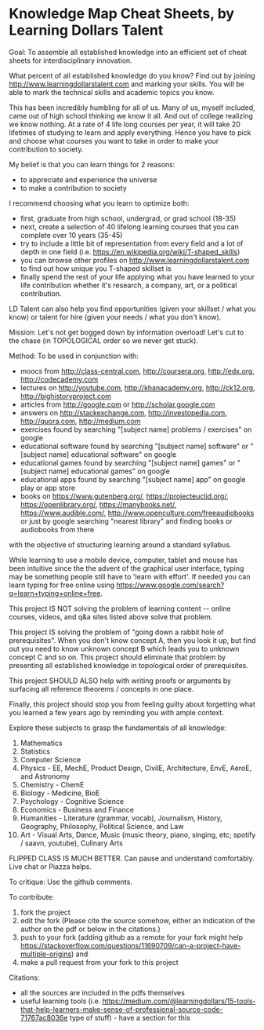 # Knowledge Map Cheat Sheets, by Learning Dollars Talent

Goal: 
To assemble all established knowledge into an efficient set of cheat sheets for interdisciplinary innovation.

What percent of all established knowledge do you know? Find out by joining http://www.learningdollarstalent.com and marking your skills. You will be able to mark the technical skills and academic topics you know. 

This has been incredibly humbling for all of us. Many of us, myself included, came out of high school thinking we know it all. And out of college realizing we know nothing. At a rate of 4 life long courses per year, it will take 20 lifetimes of studying to learn and apply everything. Hence you have to pick and choose what courses you want to take in order to make your contribution to society. 

My belief is that you can learn things for 2 reasons: 
- to appreciate and experience the universe
- to make a contribution to society 

I recommend choosing what you learn to optimize both:
- first, graduate from high school, undergrad, or grad school (18-35) 
- next, create a selection of 40 lifelong learning courses that you can complete over 10 years (35-45)
- try to include a little bit of representation from every field and a lot of depth in one field (i.e. https://en.wikipedia.org/wiki/T-shaped_skills) 
- you can browse other profiles on http://www.learningdollarstalent.com to find out how unique you T-shaped skillset is
- finally spend the rest of your life applying what you have learned to your life contribution whether it's research, a company, art, or a political contribution.

LD Talent can also help you find opportunities (given your skillset / what you know) or talent for hire (given your needs / what you don't know).

Mission: 
Let's not get bogged down by information overload! Let's cut to the chase (in TOPOLOGICAL order so we never get stuck).

Method: To be used in conjunction with: 
- moocs from http://class-central.com, http://coursera.org, http://edx.org, http://codecademy.com
- lectures on http://youtube.com, http://khanacademy.org, http://ck12.org, http://bighistoryproject.com
- articles from http://google.com or http://scholar.google.com
- answers on http://stackexchange.com, http://investopedia.com, http://quora.com, http://medium.com 
- exercises found by searching "[subject name] problems / exercises" on google
- educational software found by searching "[subject name] software" or "[subject name] educational software" on google
- educational games found by searching "[subject name] games" or "[subject name] educational games" on google
- educational apps found by searching "[subject name] app" on google play or app store
- books on https://www.gutenberg.org/, https://projecteuclid.org/, https://openlibrary.org/, https://manybooks.net/, https://www.audible.com/, http://www.openculture.com/freeaudiobooks or just by google searching "nearest library" and finding books or audiobooks from there

with the objective of structuring learning around a standard syllabus.

While learning to use a mobile device, computer, tablet and mouse has been intuitive since the the advent of the graphical user interface, typing may be something people still have to 'learn with effort'. If needed you can learn typing for free online using https://www.google.com/search?q=learn+typing+online+free.

This project IS NOT solving the problem of learning content -- online courses, videos, and q&a sites listed above solve that problem. 

This project IS solving the problem of "going down a rabbit hole of prerequisites". When you don't know concept A, then you look it up, but find out you need to know unknown concept B which leads you to unknown concept C and so on. This project should eliminate that problem by presenting all established knowledge in topological order of prerequisites. 

This project SHOULD ALSO help with writing proofs or arguments by surfacing all reference theorems / concepts in one place. 

Finally, this project should stop you from feeling guilty about forgetting what you learned a few years ago by reminding you with ample context.

Explore these subjects to grasp the fundamentals of all knowledge:

1. Mathematics
2. Statistics
3. Computer Science
4. Physics - EE, MechE, Product Design, CivilE, Architecture, EnvE, AeroE, and Astronomy
5. Chemistry - ChemE
6. Biology - Medicine, BioE
7. Psychology - Cognitive Science
8. Economics - Business and Finance
9. Humanities - Literature (grammar, vocab), Journalism, History, Geography, Philosophy, Political Science, and Law
10. Art - Visual Arts, Dance, Music (music theory, piano, singing, etc; spotify / saavn, youtube), Culinary Arts

FLIPPED CLASS IS MUCH BETTER. Can pause and understand comfortably. Live chat or Piazza helps.

To critique: 
Use the github comments.

To contribute: 
1. fork the project
2. edit the fork (Please cite the source somehow, either an indication of the author on the pdf or below in the citations.)
3. push to your fork (adding github as a remote for your fork might help https://stackoverflow.com/questions/11690709/can-a-project-have-multiple-origins) and
4. make a pull request from your fork to this project 

Citations:
- all the sources are included in the pdfs themselves
- useful learning tools (i.e. https://medium.com/@learningdollars/15-tools-that-help-learners-make-sense-of-professional-source-code-71767ac8036e type of stuff) - have a section for this
